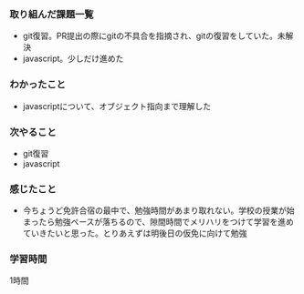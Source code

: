 ### 取り組んだ課題一覧
* git復習。PR提出の際にgitの不具合を指摘され、gitの復習をしていた。未解決
* javascript。少しだけ進めた

### わかったこと
* javascriptについて、オブジェクト指向まで理解した

### 次やること
* git復習
* javascript

### 感じたこと
* 今ちょうど免許合宿の最中で、勉強時間があまり取れない。学校の授業が始まったら勉強ペースが落ちるので、隙間時間でメリハリをつけて学習を進めていきたいと思った。とりあえずは明後日の仮免に向けて勉強

### 学習時間
1時間